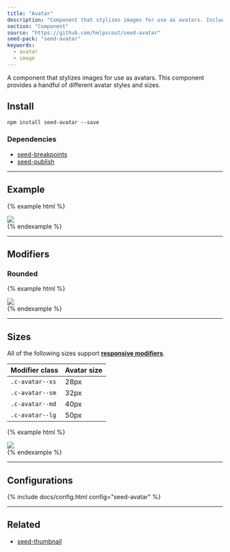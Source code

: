 ```yaml
---
title: "Avatar"
description: "Component that stylizes images for use as avatars. Includes support for a variation of sizes and styles."
section: "Component"
source: "https://github.com/helpscout/seed-avatar"
seed-pack: "seed-avatar"
keywords:
  - avatar
  - image
---
```


A component that stylizes images for use as avatars. This component provides a handful of different avatar styles and sizes.


## Install

```
npm install seed-avatar --save
```


### Dependencies

* [seed-breakpoints](/seed/packs/seed-breakpoints)
* [seed-publish](/seed/packs/seed-publish)


---


## Example

{% example html %}
<div class="c-avatar">
  <img src="/seed/images/seed.png" class="c-avatar__image">
</div>
{% endexample %}


---


## Modifiers

### Rounded

{% example html %}
<div class="c-avatar c-avatar--rounded">
  <img src="/seed/images/seed.png" class="c-avatar__image">
</div>
{% endexample %}


---


## Sizes

All of the following sizes support **[responsive modifiers](/seed/packs/seed-breakpoints/#responsive-modifiers)**.

| Modifier class  | Avatar size |
| ---             | ---         |
| `.c-avatar--xs` | 28px        |
| `.c-avatar--sm` | 32px        |
| `.c-avatar--md` | 40px        |
| `.c-avatar--lg` | 50px        |


{% example html %}
<div class="c-avatar c-avatar--xs">
  <img src="/seed/images/seed.png" class="c-avatar__image">
</div>
{% endexample %}



---



## Configurations


{% include docs/config.html config="seed-avatar" %}



---



## Related

* [seed-thumbnail](/seed/packs/seed-thumbnail)
